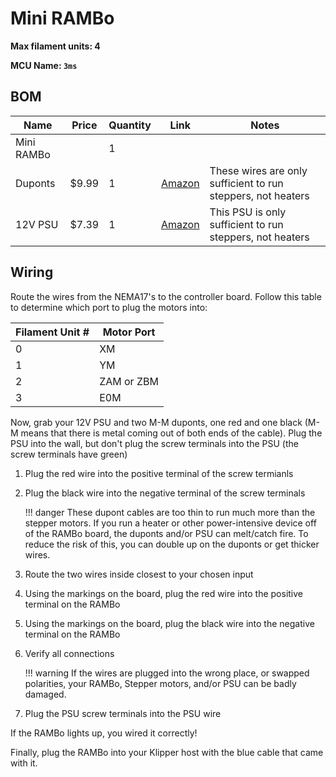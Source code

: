 # Mini RAMBo

**Max filament units: 4**

**MCU Name: `3ms`**

## BOM

| Name | Price | Quantity | Link | Notes |
| - | - | - | - | - |
| Mini RAMBo | | 1 | | |
Duponts | $9.99 | 1 | [Amazon](https://a.co/d/6QwGxhH) | These wires are only sufficient to run steppers, not heaters |
| 12V PSU | $7.39 | 1 | [Amazon](https://a.co/d/gLC1eli) | This PSU is only sufficient to run steppers, not heaters |

## Wiring

Route the wires from the NEMA17's to the controller board. Follow this table to determine which port to plug the motors into:

| Filament Unit # | Motor Port |
| - | - |
| 0 | XM |
| 1 | YM |
| 2 | ZAM or ZBM |
| 3 | E0M |

Now, grab your 12V PSU and two M-M duponts, one red and one black (M-M means that there is metal coming out of both ends of the cable). Plug the PSU into the wall, but don't plug the screw terminals into the PSU (the screw terminals have green)

1. Plug the red wire into the positive terminal of the screw termianls
2. Plug the black wire into the negative terminal of the screw terminals

    !!! danger
        These dupont cables are too thin to run much more than the stepper motors. If you run a heater or other power-intensive device off of the RAMBo board, the duponts and/or PSU can melt/catch fire. To reduce the risk of this, you can double up on the duponts or get thicker wires.

4. Route the two wires inside closest to your chosen input
5. Using the markings on the board, plug the red wire into the positive terminal on the RAMBo
6. Using the markings on the board, plug the black wire into the negative terminal on the RAMBo
7. Verify all connections

    !!! warning
        If the wires are plugged into the wrong place, or swapped polarities, your RAMBo, Stepper motors, and/or PSU can be badly damaged.

8. Plug the PSU screw terminals into the PSU wire

If the RAMBo lights up, you wired it correctly!

Finally, plug the RAMBo into your Klipper host with the blue cable that came with it.